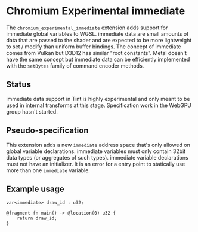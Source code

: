# Chromium Experimental immediate

The `chromium_experimental_immediate` extension adds support for immediate global variables to WGSL.
immediate data are small amounts of data that are passed to the shader and are expected to be more lightweight to set / modify than uniform buffer bindings.
The concept of immediate comes from Vulkan but D3D12 has similar "root constants".
Metal doesn't have the same concept but immediate data can be efficiently implemented with the `setBytes` family of command encoder methods.

## Status

immediate data support in Tint is highly experimental and only meant to be used in internal transforms at this stage.
Specification work in the WebGPU group hasn't started.

## Pseudo-specification

This extension adds a new `immediate` address space that's only allowed on global variable declarations.
immediate variables must only contain 32bit data types (or aggregates of such types).
immediate variable declarations must not have an initializer.
It is an error for a entry point to statically use more than one `immediate` variable.

## Example usage

```
var<immediate> draw_id : u32;

@fragment fn main() -> @location(0) u32 {
    return draw_id;
}
```
